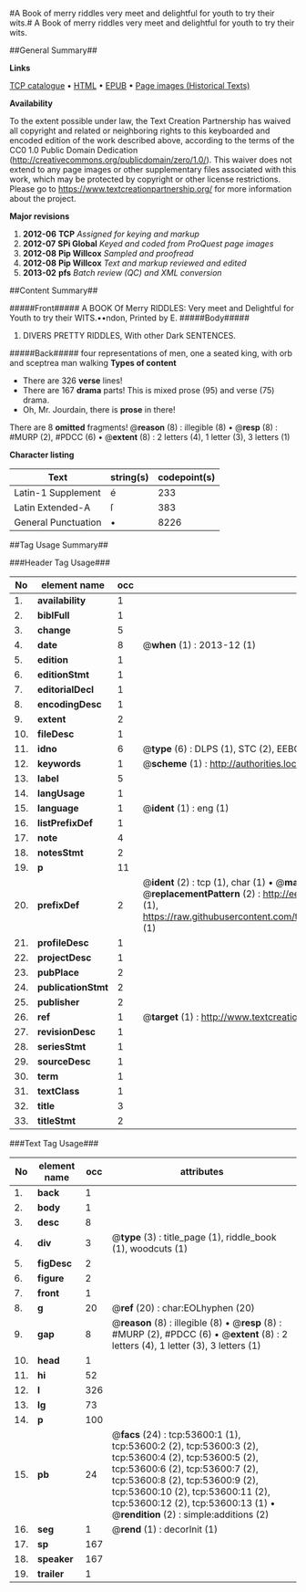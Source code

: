 #A Book of merry riddles very meet and delightful for youth to try their wits.#
A Book of merry riddles very meet and delightful for youth to try their wits.

##General Summary##

**Links**

[TCP catalogue](http://www.ota.ox.ac.uk/tcp/)  • 
[HTML](http://tei.it.ox.ac.uk/tcp/Texts-HTML/free/A28/A28781.html)  • 
[EPUB](http://tei.it.ox.ac.uk/tcp/Texts-EPUB/free/A28/A28781.epub) • 
[Page images (Historical Texts)](https://historicaltexts.jisc.ac.uk/eebo-12075924e)

**Availability**

To the extent possible under law, the Text Creation Partnership has waived all copyright and related or neighboring rights to this keyboarded and encoded edition of the work described above, according to the terms of the CC0 1.0 Public Domain Dedication (http://creativecommons.org/publicdomain/zero/1.0/). This waiver does not extend to any page images or other supplementary files associated with this work, which may be protected by copyright or other license restrictions. Please go to https://www.textcreationpartnership.org/ for more information about the project.

**Major revisions**

1. __2012-06__ __TCP__ *Assigned for keying and markup*
1. __2012-07__ __SPi Global__ *Keyed and coded from ProQuest page images*
1. __2012-08__ __Pip Willcox__ *Sampled and proofread*
1. __2012-08__ __Pip Willcox__ *Text and markup reviewed and edited*
1. __2013-02__ __pfs__ *Batch review (QC) and XML conversion*

##Content Summary##

#####Front#####
A BOOK Of Merry RIDDLES: Very meet and Delightful for Youth to try their WITS.••ndon, Printed by E. 
#####Body#####

1. DIVERS PRETTY RIDDLES, With other Dark SENTENCES.

#####Back#####
four representations of men, one a seated king, with orb and sceptrea man walking
**Types of content**

  * There are 326 **verse** lines!
  * There are 167 **drama** parts! This is mixed prose (95) and verse (75) drama.
  * Oh, Mr. Jourdain, there is **prose** in there!

There are 8 **omitted** fragments! 
 @__reason__ (8) : illegible (8)  •  @__resp__ (8) : #MURP (2), #PDCC (6)  •  @__extent__ (8) : 2 letters (4), 1 letter (3), 3 letters (1)

**Character listing**


|Text|string(s)|codepoint(s)|
|---|---|---|
|Latin-1 Supplement|é|233|
|Latin Extended-A|ſ|383|
|General Punctuation|•|8226|

##Tag Usage Summary##

###Header Tag Usage###

|No|element name|occ|attributes|
|---|---|---|---|
|1.|__availability__|1||
|2.|__biblFull__|1||
|3.|__change__|5||
|4.|__date__|8| @__when__ (1) : 2013-12 (1)|
|5.|__edition__|1||
|6.|__editionStmt__|1||
|7.|__editorialDecl__|1||
|8.|__encodingDesc__|1||
|9.|__extent__|2||
|10.|__fileDesc__|1||
|11.|__idno__|6| @__type__ (6) : DLPS (1), STC (2), EEBO-CITATION (1), OCLC (1), VID (1)|
|12.|__keywords__|1| @__scheme__ (1) : http://authorities.loc.gov/ (1)|
|13.|__label__|5||
|14.|__langUsage__|1||
|15.|__language__|1| @__ident__ (1) : eng (1)|
|16.|__listPrefixDef__|1||
|17.|__note__|4||
|18.|__notesStmt__|2||
|19.|__p__|11||
|20.|__prefixDef__|2| @__ident__ (2) : tcp (1), char (1)  •  @__matchPattern__ (2) : ([0-9\-]+):([0-9IVX]+) (1), (.+) (1)  •  @__replacementPattern__ (2) : http://eebo.chadwyck.com/downloadtiff?vid=$1&page=$2 (1), https://raw.githubusercontent.com/textcreationpartnership/Texts/master/tcpchars.xml#$1 (1)|
|21.|__profileDesc__|1||
|22.|__projectDesc__|1||
|23.|__pubPlace__|2||
|24.|__publicationStmt__|2||
|25.|__publisher__|2||
|26.|__ref__|1| @__target__ (1) : http://www.textcreationpartnership.org/docs/. (1)|
|27.|__revisionDesc__|1||
|28.|__seriesStmt__|1||
|29.|__sourceDesc__|1||
|30.|__term__|1||
|31.|__textClass__|1||
|32.|__title__|3||
|33.|__titleStmt__|2||


###Text Tag Usage###

|No|element name|occ|attributes|
|---|---|---|---|
|1.|__back__|1||
|2.|__body__|1||
|3.|__desc__|8||
|4.|__div__|3| @__type__ (3) : title_page (1), riddle_book (1), woodcuts (1)|
|5.|__figDesc__|2||
|6.|__figure__|2||
|7.|__front__|1||
|8.|__g__|20| @__ref__ (20) : char:EOLhyphen (20)|
|9.|__gap__|8| @__reason__ (8) : illegible (8)  •  @__resp__ (8) : #MURP (2), #PDCC (6)  •  @__extent__ (8) : 2 letters (4), 1 letter (3), 3 letters (1)|
|10.|__head__|1||
|11.|__hi__|52||
|12.|__l__|326||
|13.|__lg__|73||
|14.|__p__|100||
|15.|__pb__|24| @__facs__ (24) : tcp:53600:1 (1), tcp:53600:2 (2), tcp:53600:3 (2), tcp:53600:4 (2), tcp:53600:5 (2), tcp:53600:6 (2), tcp:53600:7 (2), tcp:53600:8 (2), tcp:53600:9 (2), tcp:53600:10 (2), tcp:53600:11 (2), tcp:53600:12 (2), tcp:53600:13 (1)  •  @__rendition__ (2) : simple:additions (2)|
|16.|__seg__|1| @__rend__ (1) : decorInit (1)|
|17.|__sp__|167||
|18.|__speaker__|167||
|19.|__trailer__|1||
